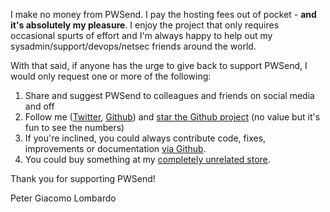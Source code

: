 
I make no money from PWSend.  I pay the hosting fees out of pocket - **and it's absolutely my pleasure**.  I enjoy the project that only requires occasional spurts of effort and I'm always happy to help out my sysadmin/support/devops/netsec friends around the world.  

With that said, if anyone has the urge to give back to support PWSend, I would only request one or more of the following:

1. Share and suggest PWSend to colleagues and friends on social media and off
2. Follow me ([Twitter](https://twitter.com/pwpush), [Github](https://github.com/pglombardo)) and [star the Github project](https://github.com/pglombardo/PasswordPusher) (no value but it's fun to see the numbers)
3. If you're inclined, you could always contribute code, fixes, improvements or documentation [via Github](https://github.com/pglombardo/PasswordPusher).
4. You could buy something at my [completely unrelated store](https://oldschool.shopping).

Thank you for supporting PWSend!

Peter Giacomo Lombardo

